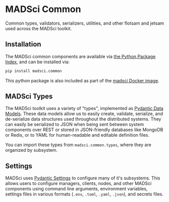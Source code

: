 # MADSci Common

Common types, validators, serializers, utilities, and other flotsam and jetsam used across the MADSci toolkit.

## Installation

The MADSci common components are available via [the Python Package Index](https://pypi.org/project/madsci.common/), and can be installed via:

```bash
pip install madsci.common
```

This python package is also included as part of the [madsci Docker image](https://github.com/orgs/AD-SDL/packages/container/package/madsci).

## MADSci Types

The MADSci toolkit uses a variety of "types", implemented as [Pydantic Data Models](https://docs.pydantic.dev/latest/). These data models allow us to easily create, validate, serialize, and de-serialize data structures used throughout the distributed systems. They can easily be serialized to JSON when being sent between system components over REST or stored in JSON-friendly databases like MongoDB or Redis, or to YAML for human-readable and editable definition files.

You can import these types from `madsci.common.types`, where they are organized by subsystem.

## Settings

MADSci uses [Pydantic Settings](https://docs.pydantic.dev/latest/concepts/pydantic_settings/) to configure many of it's subsystems. This allows users to configure managers, clients, nodes, and other MADSci components using command line arguments, environment variables, settings files in various formats (`.env`, `.toml`, `.yaml`, `.json`), and secrets files.
